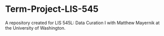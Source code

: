 # Term-Project-LIS-545
A repository created for LIS 545L: Data Curation I with Matthew Mayernik at the University of Washington.
